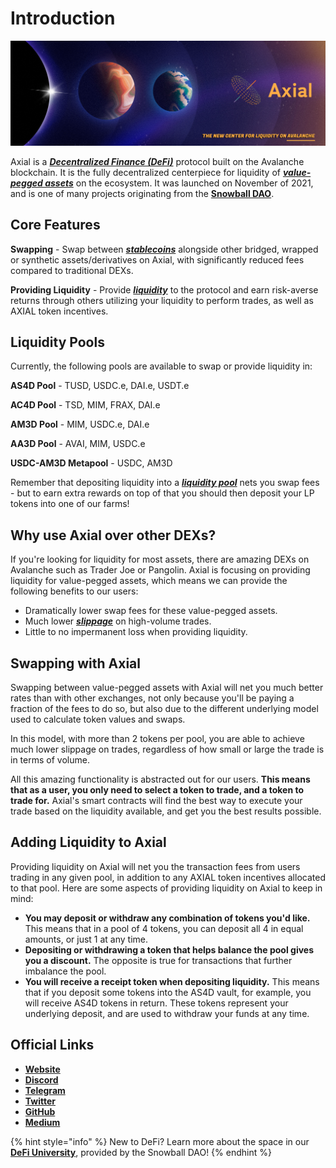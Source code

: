 # Introduction

![](<.gitbook/assets/Axial Banner (1).jfif>)

Axial is a [_**Decentralized Finance (DeFi)**_](resources/defi-glossary.md#decentralized-finance-defi) protocol built on the Avalanche blockchain. It is the fully decentralized centerpiece for liquidity of [_**value-pegged assets**_](resources/defi-glossary.md#pegged-tokens) on the ecosystem. It was launched on November of 2021, and is one of many projects originating from the [**Snowball DAO**](https://snowball.network).

## Core Features

**Swapping** - Swap between [_**stablecoins**_](resources/defi-glossary.md#stablecoin) alongside other bridged, wrapped or synthetic assets/derivatives on Axial, with significantly reduced fees compared to traditional DEXs.

**Providing Liquidity** - Provide [_**liquidity**_](resources/defi-glossary.md#liquidity) to the protocol and earn risk-averse returns through others utilizing your liquidity to perform trades, as well as AXIAL token incentives.

## Liquidity Pools

Currently, the following pools are available to swap or provide liquidity in:

**AS4D Pool** - TUSD, USDC.e, DAI.e, USDT.e

**AC4D Pool** - TSD, MIM, FRAX, DAI.e

**AM3D Pool** - MIM, USDC.e, DAI.e

**AA3D Pool** - AVAI, MIM, USDC.e

**USDC-AM3D Metapool** - USDC, AM3D

Remember that depositing liquidity into a [_**liquidity pool**_](resources/defi-glossary.md#liquidity-pool) nets you swap fees - but to earn extra rewards on top of that you should then deposit your LP tokens into one of our farms!

## Why use Axial over other DEXs?

If you're looking for liquidity for most assets, there are amazing DEXs on Avalanche such as Trader Joe or Pangolin. Axial is focusing on providing liquidity for value-pegged assets, which means we can provide the following benefits to our users:

* Dramatically lower swap fees for these value-pegged assets.
* Much lower [_**slippage**_](resources/defi-glossary.md#slippage) on high-volume trades.
* Little to no impermanent loss when providing liquidity.

## Swapping with Axial

Swapping between value-pegged assets with Axial will net you much better rates than with other exchanges, not only because you'll be paying a fraction of the fees to do so, but also due to the different underlying model used to calculate token values and swaps.

In this model, with more than 2 tokens per pool, you are able to achieve much lower slippage on trades, regardless of how small or large the trade is in terms of volume.

All this amazing functionality is abstracted out for our users. **This means that as a user, you only need to select a token to trade, and a token to trade for.** Axial's smart contracts will find the best way to execute your trade based on the liquidity available, and get you the best results possible.

## Adding Liquidity to Axial

Providing liquidity on Axial will net you the transaction fees from users trading in any given pool, in addition to any AXIAL token incentives allocated to that pool. Here are some aspects of providing liquidity on Axial to keep in mind:

* **You may deposit or withdraw any combination of tokens you'd like.** This means that in a pool of 4 tokens, you can deposit all 4 in equal amounts, or just 1 at any time.
* **Depositing or withdrawing a token that helps balance the pool gives you a discount.** The opposite is true for transactions that further imbalance the pool.
* **You will receive a receipt token when depositing liquidity.** This means that if you deposit some tokens into the AS4D vault, for example, you will receive AS4D tokens in return. These tokens represent your underlying deposit, and are used to withdraw your funds at any time.

## Official Links

* [**Website**](https://app.axial.exchange)
* [**Discord**](https://discord.gg/NPsxMhcCrS)
* [**Telegram**](https://t.me/axialdefi)
* [**Twitter**](https://twitter.com/AxialDeFi)
* [**GitHub**](https://github.com/Snowball-Finance)
* [**Medium**](https://medium.com/@AxialDeFi)

{% hint style="info" %}
New to DeFi? Learn more about the space in our [**DeFi University**](snowball-defi-university/introduction.md), provided by the Snowball DAO!
{% endhint %}
